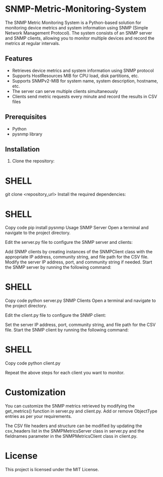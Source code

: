 # SNMP-Metric-Monitoring-System

The SNMP Metric Monitoring System is a Python-based solution for monitoring device metrics and system information using SNMP (Simple Network Management Protocol). The system consists of an SNMP server and SNMP clients, allowing you to monitor multiple devices and record the metrics at regular intervals.

## Features

- Retrieves device metrics and system information using SNMP protocol
- Supports HostResources MIB for CPU load, disk partitions, etc.
- Supports SNMPv2-MIB for system name, system description, hostname, etc.
- The server can serve multiple clients simultaneously
- Clients send metric requests every minute and record the results in CSV files

## Prerequisites

- Python 
- pysnmp library

## Installation

1. Clone the repository:

# SHELL
   git clone <repository_url>
Install the required dependencies:

# SHELL
Copy code
pip install pysnmp
Usage
SNMP Server
Open a terminal and navigate to the project directory.

Edit the server.py file to configure the SNMP server and clients:

Add SNMP clients by creating instances of the SNMPClient class with the appropriate IP address, community string, and file path for the CSV file.
Modify the server IP address, port, and community string if needed.
Start the SNMP server by running the following command:

# SHELL
Copy code
python server.py
SNMP Clients
Open a terminal and navigate to the project directory.

Edit the client.py file to configure the SNMP client:

Set the server IP address, port, community string, and file path for the CSV file.
Start the SNMP client by running the following command:

# SHELL
Copy code
python client.py

Repeat the above steps for each client you want to monitor.

# Customization
You can customize the SNMP metrics retrieved by modifying the get_metrics() function in server.py and client.py. Add or remove ObjectType entries as per your requirements.

The CSV file headers and structure can be modified by updating the csv_headers list in the SNMPMetricsServer class in server.py and the fieldnames parameter in the SNMPMetricsClient class in client.py.

# License
This project is licensed under the MIT License.
